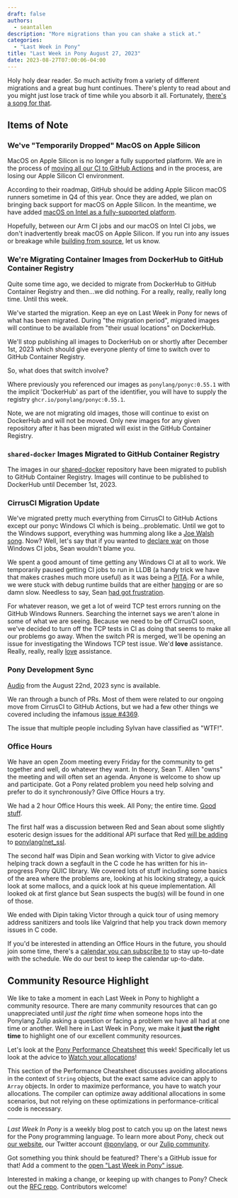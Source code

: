 ```yaml
---
draft: false
authors:
  - seantallen
description: "More migrations than you can shake a stick at."
categories:
  - "Last Week in Pony"
title: "Last Week in Pony August 27, 2023"
date: 2023-08-27T07:00:06-04:00
---
```


Holy holy dear reader. So much activity from a variety of different migrations and a great bug hunt continues. There's plenty to read about and you might just lose track of time while you absorb it all. Fortunately, [there's a song for that](https://www.youtube.com/watch?v=WuXwSyahgW4).

<!-- more -->

## Items of Note

### We've "Temporarily Dropped" MacOS on Apple Silicon

MacOS on Apple Silicon is no longer a fully supported platform. We are in the process of [moving all our CI to GitHub Actions](https://www.ponylang.io/blog/2023/08/last-week-in-pony-august-13-2023/#the-great-ci-move-is-underway) and in the process, are losing our Apple Silicon CI environment.

According to their roadmap, GitHub should be adding Apple Silicon macOS runners sometime in Q4 of this year. Once they are added, we plan on bringing back support for macOS on Apple Silicon. In the meantime, we have added [macOS on Intel as a fully-supported platform](https://www.ponylang.io/blog/2023/08/last-week-in-pony-august-20-2023/#macos-on-intel-is-a-fully-supported-platform-again).

Hopefully, between our Arm CI jobs and our macOS on Intel CI jobs, we don't inadvertently break macOS on Apple Silicon. If you run into any issues or breakage while [building from source](https://github.com/ponylang/ponyc/blob/main/BUILD.md#macos), let us know.

### We're Migrating Container Images from DockerHub to GitHub Container Registry

Quite some time ago, we decided to migrate from DockerHub to GitHub Container Registry and then...we did nothing. For a really, really, really long time. Until this week.

We've started the migration. Keep an eye on Last Week in Pony for news of what has been migrated. During "the migration period", migrated images will continue to be available from "their usual locations" on DockerHub.

We'll stop publishing all images to DockerHub on or shortly after December 1st, 2023 which should give everyone plenty of time to switch over to GitHub Container Registry.

So, what does that switch involve?

Where previously you referenced our images as `ponylang/ponyc:0.55.1` with the implicit 'DockerHub' as part of the identifier, you will have to supply the registry `ghcr.io/ponylang/ponyc:0.55.1`.

Note, we are not migrating old images, those will continue to exist on DockerHub and will not be moved. Only new images for any given repository after it has been migrated will exist in the GitHub Container Registry.

### `shared-docker` Images Migrated to GitHub Container Registry

The images in our [shared-docker](https://github.com/ponylang/shared-docker) repository have been migrated to publish to GitHub Container Registry. Images will continue to be published to DockerHub until December 1st, 2023.

### CirrusCI Migration Update

We've migrated pretty much everything from CirrusCI to GitHub Actions except our ponyc Windows CI which is being...problematic. Until we got to the Windows support, everything was humming along like a [Joe Walsh song](https://www.youtube.com/watch?v=ss9VZ1FHxy0). Now? Well, let's say that if you wanted to [declare war](https://www.youtube.com/watch?v=iUxkFCBPgx4) on those Windows CI jobs, Sean wouldn't blame you.

We spent a good amount of time getting any Windows CI at all to work. We temporarily paused getting CI jobs to run in LLDB (a handy trick we have that makes crashes much more useful) as it was being a [PITA](https://www.youtube.com/watch?v=ic3g8Xnf7LI). For a while, we were stuck with debug runtime builds that are either [hanging](https://www.youtube.com/watch?v=I_3gLp6k7ZE) or are so damn slow. Needless to say, Sean [had got frustration](https://www.youtube.com/watch?v=9G-AtMVXmPM).

For whatever reason, we get a lot of weird TCP test errors running on the GitHub Windows Runners. Searching the internet says we aren't alone in some of what we are seeing. Because we need to be off CirrusCI soon, we've decided to turn off the TCP tests in CI as doing that seems to make all our problems go away. When the switch PR is merged, we'll be opening an issue for investigating the Windows TCP test issue. We'd **love** assistance. Really, really, really [love](https://www.youtube.com/watch?v=I1e4qhHOIQA) assistance.

### Pony Development Sync

[Audio](https://sync-recordings.ponylang.io/r/2023_08_22.m4a) from the August 22nd, 2023 sync is available.

We ran through a bunch of PRs. Most of them were related to our ongoing move from CirrusCI to GitHub Actions, but we had a few other things we covered including the infamous [issue #4369](https://github.com/ponylang/ponyc/issues/4369).

The issue that multiple people including Sylvan have classified as "WTF!".

### Office Hours

We have an open Zoom meeting every Friday for the community to get together and well, do whatever they want. In theory, Sean T. Allen "owns" the meeting and will often set an agenda. Anyone is welcome to show up and participate. Got a Pony related problem you need help solving and prefer to do it synchronously? Give Office Hours a try.

We had a 2 hour Office Hours this week. All Pony; the entire time. [Good stuff](https://www.youtube.com/watch?v=_F4dmI8KsEk).

The first half was a discussion between Red and Sean about some slightly esoteric design issues for the additional API surface that Red [will be adding](https://github.com/ponylang/net_ssl/pull/89) to [ponylang/net_ssl](https://github.com/ponylang/net_ssl).

The second half was Dipin and Sean working with Victor to give advice helping track down a segfault in the C code he has written for his in-progress Pony QUIC library. We covered lots of stuff including some basics of the area where the problems are, looking at his locking strategy, a quick look at some mallocs, and a quick look at his queue implementation. All looked ok at first glance but Sean suspects the bug(s) will be found in one of those.

We ended with Dipin taking Victor through a quick tour of using memory address sanitizers and tools like Valgrind that help you track down memory issues in C code.

If you'd be interested in attending an Office Hours in the future, you should join some time, there's a [calendar you can subscribe to](https://calendar.google.com/calendar/ical/4465e68ae24131ae00461a40893f2637a2c9ac510e311a44ff78680e2f183ce3%40group.calendar.google.com/public/basic.ics) to stay up-to-date with the schedule. We do our best to keep the calendar up-to-date.

## Community Resource Highlight

We like to take a moment in each Last Week in Pony to highlight a community resource. There are many community resources that can go unappreciated until _just the right time_ when someone hops into the Ponylang Zulip asking a question or facing a problem we have all had at one time or another. Well here in Last Week in Pony, we make it **just the right time** to highlight one of our excellent community resources.

Let's look at the [Pony Performance Cheatsheet](https://www.ponylang.io/reference/pony-performance-cheatsheet/) this week! Specifically let us look at the advice to [Watch your allocations](https://www.ponylang.io/reference/pony-performance-cheatsheet/#avoid-allocations)!

This section of the Performance Cheatsheet discusses avoiding allocations in the context of `String` objects, but the exact same advice can apply to `Array` objects. In order to maximize performance, you have to watch your allocations. The compiler can optimize away additional allocations in some scenarios, but not relying on these optimizations in performance-critical code is necessary.

---

_Last Week In Pony_ is a weekly blog post to catch you up on the latest news for the Pony programming language. To learn more about Pony, check out [our website](https://ponylang.io), our Twitter account [@ponylang](https://twitter.com/ponylang), or our [Zulip community](https://ponylang.zulipchat.com).

Got something you think should be featured? There's a GitHub issue for that! Add a comment to the [open "Last Week in Pony" issue](https://github.com/ponylang/ponylang.github.io/issues?q=is%3Aissue+is%3Aopen+label%3Alast-week-in-pony).

Interested in making a change, or keeping up with changes to Pony? Check out the [RFC repo](https://github.com/ponylang/rfcs). Contributors welcome!
